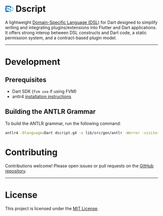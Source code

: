 # <img src="https://raw.githubusercontent.com/mcquenji/dscript/refs/heads/main/icon.svg" alt="Dscript" width="28"/> Dscript

A lightweight [Domain-Specific Language (DSL)](https://en.wikipedia.org/wiki/Domain-specific_language) for Dart designed to simplify writing and integrating plugins/extensions into Flutter and Dart applications. It offers strong interop between DSL constructs and Dart code, a static permission system, and a contract-based plugin model.

---

# Development

## Prerequisites

- Dart SDK (`fvm use` if using FVM)
- antlr4  [installation instructions](https://github.com/antlr/antlr4/blob/master/doc/getting-started.md)

## Building the ANTLR Grammar

To build the ANTLR grammar, run the following command:

```bash
antlr4 -Dlanguage=Dart dscript.g4 -o lib/src/gen/antlr -Werror -visitor       
```

# Contributing

Contributions welcome! Please open issues or pull requests on the [GitHub repository](https://github.com/mcquenji/dscript).

---

# License

This project is licensed under the [MIT License](LICENSE).
